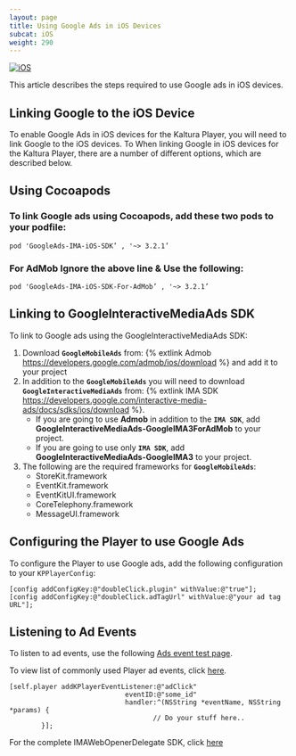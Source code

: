 ```yaml
---
layout: page
title: Using Google Ads in iOS Devices
subcat: iOS
weight: 290
---
```


[![iOS](https://img.shields.io/badge/iOS-Supported-green.svg)](https://github.com/kaltura/player-sdk-native-ios) 

This article describes the steps required to use Google ads in iOS devices.

## Linking Google to the iOS Device  

To enable Google Ads in iOS devices for the Kaltura Player, you will need to link Google to the iOS devices. To 
When linking Google in iOS devices for the Kaltura Player, there are a number of different options, which are described below.

## Using Cocoapods  

### To link Google ads using Cocoapods, add these two pods to your podfile:

```
pod 'GoogleAds-IMA-iOS-SDK’ , '~> 3.2.1’

```

### For AdMob Ignore the above line & Use the following:

```
pod 'GoogleAds-IMA-iOS-SDK-For-AdMob’ , '~> 3.2.1’

```

## Linking to GoogleInteractiveMediaAds SDK  

To link to Google ads using the GoogleInteractiveMediaAds SDK:
 1. Download **`GoogleMobileAds`** from: {% extlink Admob https://developers.google.com/admob/ios/download %} and add it to your project
 2. In addition to the **`GoogleMobileAds`** you will need to download **`GoogleInteractiveMediaAds`** from: {% extlink IMA SDK https://developers.google.com/interactive-media-ads/docs/sdks/ios/download %}.
	- If you are going to use **Admob** in addition to the **`IMA SDK`**, add **GoogleInteractiveMediaAds-GoogleIMA3ForAdMob** to your project.
	- If you are going to use only **`IMA SDK`**, add **GoogleInteractiveMediaAds-GoogleIMA3** to your project.
 3. The following are the required frameworks for **`GoogleMobileAds`**:
	- StoreKit.framework
	- EventKit.framework
	- EventKitUI.framework
	- CoreTelephony.framework
	- MessageUI.framework


## Configuring the Player to use Google Ads  

To configure the Player to use Google ads, add the following configuration to your `KPPlayerConfig`:

```
[config addConfigKey:@"doubleClick.plugin" withValue:@"true"];
[config addConfigKey:@"doubleClick.adTagUrl" withValue:@"your ad tag URL"];
```

## Listening to Ad Events  

To listen to ad events, use the following [Ads event test page](http://player.kaltura.com/modules/DoubleClick/tests/DoubleClickAdEvents.qunit.html).

To view list of commonly used Player ad events, click [here](https://vpaas.kaltura.com/documentation/04_Web-Video-Player/Kaltura-Media-Player-API.html).

```
[self.player addKPlayerEventListener:@"adClick"
                             eventID:@"some_id"
                             handler:^(NSString *eventName, NSString *params) {
            						// Do your stuff here..
        }];
```
For the complete IMAWebOpenerDelegate SDK, click [here](https://developers.google.com/interactive-media-ads/docs/sdks/ios/v3/api/protocol_i_m_a_web_opener_delegate-p#instance-methods)


